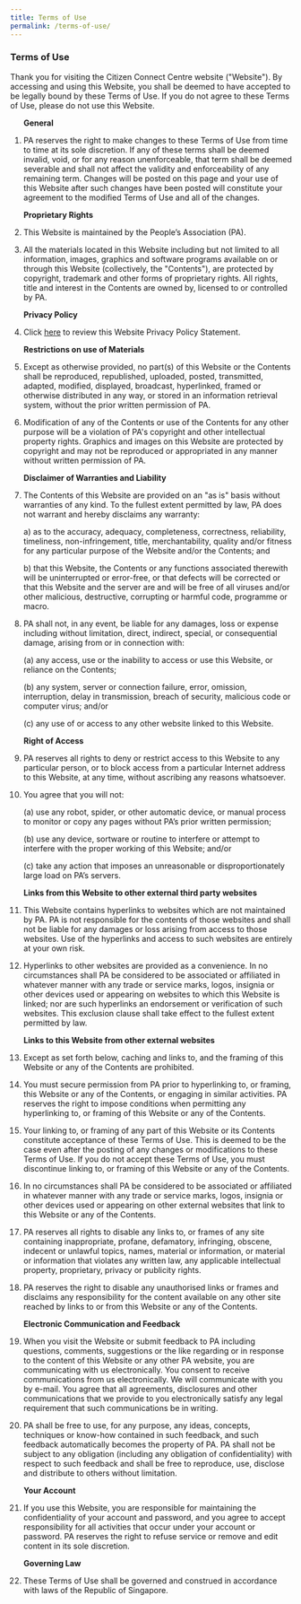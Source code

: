 ```yaml
---
title: Terms of Use
permalink: /terms-of-use/
---
```


### Terms of Use
Thank you for visiting the Citizen Connect Centre website ("Website"). By accessing and using this Website, you shall be deemed to have accepted to be legally bound by these Terms of Use.  If you do not agree to these Terms of Use, please do not use this Website.  
 
&nbsp; &nbsp; &nbsp; **General**  
   
1. PA reserves the right to make changes to these Terms of Use from time to time at its sole discretion. If any of these terms shall be deemed invalid, void, or for any reason unenforceable, that term shall be deemed severable and shall not affect the validity and enforceability of any remaining term. Changes will be posted on this page and your use of this Website after such changes have been posted will constitute your agreement to the modified Terms of Use and all of the changes.   
     
    **Proprietary Rights**      
        
2. This Website is maintained by the People’s Association (PA).  

3. All the materials located in this Website including but not limited to all information, images, graphics  and software programs available on or through this Website (collectively, the "Contents"), are protected by copyright, trademark and other forms of proprietary rights. All rights, title and interest in the Contents are owned by, licensed to or controlled by PA.  
     
    **Privacy Policy**   
       
4. Click [here](../privacy)  to review this Website Privacy Policy Statement.  

    **Restrictions on use of Materials**     
       
5. Except as otherwise provided, no part(s) of this Website or the Contents shall be reproduced, republished, uploaded, posted, transmitted, adapted, modified, displayed, broadcast, hyperlinked, framed or otherwise distributed in any way, or stored in an information retrieval system, without the prior written permission of PA.   

6. Modification of any of the Contents or use of the Contents for any other purpose will be a violation of PA's copyright and other intellectual property rights. Graphics and images on this Website are protected by copyright and may not be reproduced or appropriated in any manner without written permission of PA.  

    **Disclaimer of Warranties and Liability**    
      
7. The Contents of this Website are provided on an "as is" basis without warranties of any kind. To the fullest extent permitted by law, PA does not warrant and hereby disclaims any warranty:   
    
      a) as to the accuracy, adequacy, completeness, correctness, reliability, timeliness, non-infringement, title, merchantability, quality and/or fitness for any particular purpose of the Website and/or the Contents; and  
     
      b) that this Website, the Contents or any functions associated therewith will be uninterrupted or error-free, or that defects will be corrected or that this Website and the server are and will be free of all viruses and/or other malicious, destructive, corrupting or harmful code, programme or macro.       

8. PA shall not, in any event, be liable for any damages, loss or expense including without limitation, direct, indirect, special, or consequential damage, arising from or in connection with:  
    
      (a)  any access, use or the inability to access or use this Website, or reliance on the Contents;
    
      (b)  any system, server or connection failure, error, omission, interruption, delay in transmission, breach of security, malicious code or computer virus; and/or 
    
      (c)  any use of or access to any other website linked to this Website.  

    **Right of Access**   
        
9. PA reserves all rights to deny or restrict access to this Website to any particular person, or to block access from a particular Internet address to this Website, at any time, without ascribing any reasons whatsoever.     

10. You agree that you will not:   
    
    (a)	use any robot, spider, or other automatic device, or manual process to monitor or copy any pages without PA’s prior written permission;
    
    (b)	use any device, sortware or routine to interfere or attempt to interfere with the proper working of this Website; and/or
    
    (c)	take any action that imposes an unreasonable or disproportionately large load on PA’s servers.  
  
    **Links from this Website to other external third party websites**    
       
11. This Website contains hyperlinks to websites which are not maintained by PA. PA is not responsible for the contents of those websites and shall not be liable for any damages or loss arising from access to those websites. Use of the hyperlinks and access to such websites are entirely at your own risk.   

12. Hyperlinks to other websites are provided as a convenience. In no circumstances shall PA be considered to be associated or affiliated in whatever manner with any trade or service marks, logos, insignia or other devices used or appearing on websites to which this Website is linked; nor are such hyperlinks an endorsement or verification of such websites. This exclusion clause shall take effect to the fullest extent permitted by law.   

    **Links to this Website from other external websites**     
       
13. Except as set forth below, caching and links to, and the framing of this Website or any of the Contents are prohibited.    

14. You must secure permission from PA prior to hyperlinking to, or framing, this Website or any of the Contents, or engaging in similar activities. PA reserves the right to impose conditions when permitting any hyperlinking to, or framing of this Website or any of the Contents.    

15. Your linking to, or framing of any part of this Website or its Contents constitute acceptance of these Terms of Use. This is deemed to be the case even after the posting of any changes or modifications to these Terms of Use. If you do not accept these Terms of Use, you must discontinue linking to, or framing of this Website or any of the Contents.  
16. In no circumstances shall PA be considered to be associated or affiliated in whatever manner with any trade or service marks, logos, insignia or other devices used or appearing on other external websites that link to this Website or any of the Contents.   

17. PA reserves all rights to disable any links to, or frames of any site containing inappropriate, profane, defamatory, infringing, obscene, indecent or unlawful topics, names, material or information, or material or information that violates any written law, any applicable intellectual property, proprietary, privacy or publicity rights.   

18. PA reserves the right to disable any unauthorised links or frames and disclaims any responsibility for the content available on any other site reached by links to or from this Website or any of the Contents.   


    **Electronic Communication and Feedback**    
    
19. When you visit the Website or submit feedback to PA including questions, comments, suggestions or the like regarding or in response to the content of this Website or any other PA website, you are communicating with us electronically. You consent to receive communications from us electronically. We will communicate with you by e-mail. You agree that all agreements, disclosures and other communications that we provide to you electronically satisfy any legal requirement that such communications be in writing.   

20. PA shall be free to use, for any purpose, any ideas, concepts, techniques or know-how contained in such feedback, and such feedback automatically becomes the property of PA. PA shall not be subject to any obligation (including any obligation of confidentiality) with respect to such feedback and shall be free to reproduce, use, disclose and distribute to others without limitation.    

    **Your Account**    
    
21. If you use this Website, you are responsible for maintaining the confidentiality of your account and password, and you agree to accept responsibility for all activities that occur under your account or password. PA reserves the right to refuse service or remove and edit content in its sole discretion.  


    **Governing Law**    
    
22. These Terms of Use shall be governed and construed in accordance with laws of the Republic of Singapore.  
